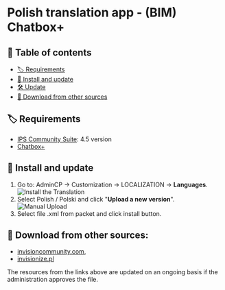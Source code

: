 # Polish translation app - (BIM) Chatbox+

## 📖 Table of contents
- [🏷️ Requirements](#requirements)
- [🧰 Install and update](#install)
- [🛠️ Update](#update)
- [🔌 Download from other sources](#download)

<a name="requirements"></a>
## 🏷️ Requirements
<ul>
  <li><a href="https://invisioncommunity.com/">IPS Community Suite</a>: 4.5 version</li>
  <li><a href="https://invisioncommunity.com/files/file/9342-chatbox/">Chatbox+</a></li>
</ul>

<a name="install"></a>
## 🧰 Install and update
<ol>
  <li>
    Go to: AdminCP -> Customization -> LOCALIZATION -> <b>Languages</b>.<br />
    <img src="https://axendev.net/github/lang/acpLang.png" alt="Install the Translation" />
  </li>
  <li>
    Select Polish / Polski and click "<b>Upload a new version</b>".<br />
    <img src="https://axendev.net/github/lang/uploadNewVersion.png" alt="Manual Upload" />
  </li>
  <li>Select file .xml from packet and click install button.</li>
</ol>

<a name="download"></a>
## 🔌 Download from other sources:
- [invisioncommunity.com](https://invisioncommunity.com/files/file/9676-polish-translation-app-bim-chatbox/),
- [invisionize.pl](https://forum.invisionize.pl/files/file/813-polish-translation-app-bim-chatbox/)
<p style="font-color: red">The resources from the links above are updated on an ongoing basis if the administration approves the file.</p>
